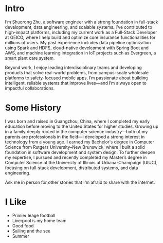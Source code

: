 # Intro

I’m Shuorong Zhu, a software engineer with a strong foundation in full-stack development, data engineering, and scalable systems. I’ve contributed to high-impact platforms, including my current work as a Full-Stack Developer at GEICO, where I help build and optimize core insurance functionalities for millions of users. My past experience includes data pipeline optimization using Spark and HDFS, cloud-native development with Spring Boot and AWS, and machine learning integration in IoT projects such as Evergreen, a smart plant care system.

Beyond work, I enjoy leading interdisciplinary teams and developing products that solve real-world problems, from campus-scale wholesale platforms to safety-focused mobile apps. I’m passionate about building intelligent, reliable systems that improve lives—and I’m always open to impactful collaborations.

# Some History

I was born and raised in Guangzhou, China, where I completed my early education before moving to the United States for higher studies. Growing up in a family deeply rooted in the computer science industry—both of my parents are professionals in the field—I developed a strong interest in technology from a young age. I earned my Bachelor's degree in Computer Science from Rutgers University–New Brunswick, where I built a solid foundation in software development and system design. To further deepen my expertise, I pursued and recently completed my Master’s degree in Computer Science at the University of Illinois at Urbana-Champaign (UIUC), focusing on full-stack development, distributed systems, and data engineering.

Ask me in person for other stories that I'm afraid to share with the internet.

# I Like

- Primier leage football
- Liverpool is my home team
- Good food
- Sailing and the sea
- Summer